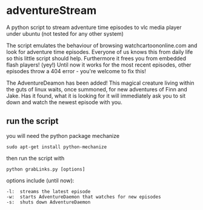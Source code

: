 adventureStream
===============

A python script to stream adventure time episodes to vlc media player under ubuntu (not tested for any other system)

The script emulates the behaviour of browsing watchcartoononline.com and look for adventure time episodes. Everyone of us knows this from daily life so this little script should help.
Furthermore it frees you from embedded flash players! (yey!)
Until now it works for the most recent episodes, other episodes throw a 404 error - you're welcome to fix this!

The AdventureDeamon has been added! This magical creature living within the guts of linux waits, once summoned, for new adventures of Finn and Jake. Has it found, what it is looking for it will immediately ask you to sit down and watch the newest episode with you.


run the script
--------------
you will need the python package mechanize

    sudo apt-get install python-mechanize
    
then run the script with

    python grabLinks.py [options]


options include (until now):

    -l:  streams the latest episode
    -w:  starts AdventureDaemon that watches for new episodes
    -s:  shuts down AdventureDaemon
